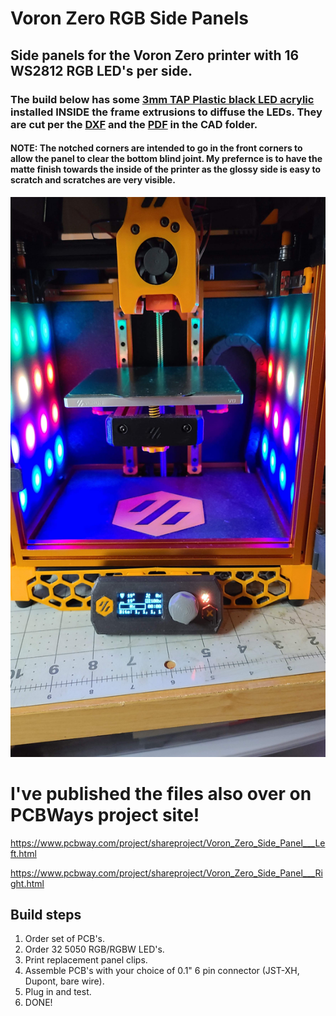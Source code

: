 # Voron Zero RGB Side Panels
 ## Side panels for the Voron Zero printer with 16 WS2812 RGB LED's per side.
 
 ### The build below has some [3mm TAP Plastic black LED acrylic](https://www.tapplastics.com/product/plastics/cut_to_size_plastic/black_led_sheet/668) installed INSIDE the frame extrusions to diffuse the LEDs. They are cut per the [DXF](/CAD/diffuserPanel.dxf) and the [PDF](/CAD/diffuserPanel.pdf) in the CAD folder. 
 
 #### NOTE: The notched corners are intended to go in the front corners to allow the panel to clear the bottom blind joint. My prefernce is to have the matte finish towards the inside of the printer as the glossy side is easy to scratch and scratches are very visible.
![alt text](/Images/LED_Panel-Installed.jpg)


# I've published the files also over on PCBWays project site!
https://www.pcbway.com/project/shareproject/Voron_Zero_Side_Panel___Left.html

https://www.pcbway.com/project/shareproject/Voron_Zero_Side_Panel___Right.html

## Build steps
1. Order set of PCB's.
2. Order 32 5050 RGB/RGBW LED's.
3. Print replacement panel clips.
4. Assemble PCB's with your choice of 0.1" 6 pin connector (JST-XH, Dupont, bare wire).
5. Plug in and test.
6. DONE!
